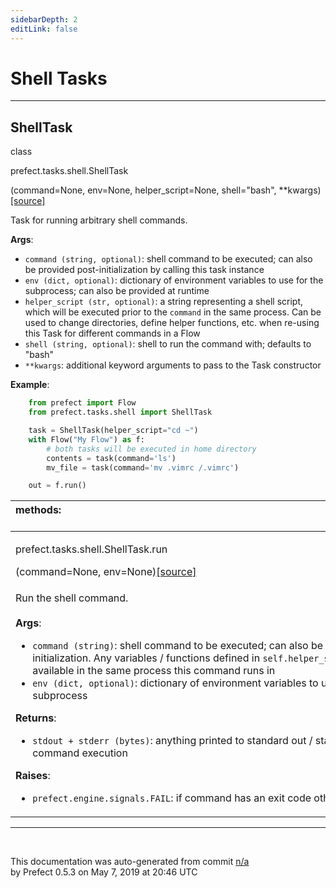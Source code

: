 ```yaml
---
sidebarDepth: 2
editLink: false
---
```

# Shell Tasks
---
 ## ShellTask
 <div class='class-sig' id='prefect-tasks-shell-shelltask'><p class="prefect-sig">class </p><p class="prefect-class">prefect.tasks.shell.ShellTask</p>(command=None, env=None, helper_script=None, shell="bash", **kwargs)<span class="source"><a href="https://github.com/PrefectHQ/prefect/blob/master/src/prefect/tasks/shell.py#L10">[source]</a></span></div>

Task for running arbitrary shell commands.

**Args**:     <ul class="args"><li class="args">`command (string, optional)`: shell command to be executed; can also be         provided post-initialization by calling this task instance     </li><li class="args">`env (dict, optional)`: dictionary of environment variables to use for         the subprocess; can also be provided at runtime     </li><li class="args">`helper_script (str, optional)`: a string representing a shell script, which         will be executed prior to the `command` in the same process. Can be used to         change directories, define helper functions, etc. when re-using this Task         for different commands in a Flow     </li><li class="args">`shell (string, optional)`: shell to run the command with; defaults to "bash"     </li><li class="args">`**kwargs`: additional keyword arguments to pass to the Task constructor</li></ul>**Example**:     
```python
    from prefect import Flow
    from prefect.tasks.shell import ShellTask

    task = ShellTask(helper_script="cd ~")
    with Flow("My Flow") as f:
        # both tasks will be executed in home directory
        contents = task(command='ls')
        mv_file = task(command='mv .vimrc /.vimrc')

    out = f.run()

```

|methods: &nbsp;&nbsp;&nbsp;&nbsp;&nbsp;&nbsp;&nbsp;&nbsp;&nbsp;&nbsp;&nbsp;&nbsp;&nbsp;&nbsp;&nbsp;&nbsp;&nbsp;&nbsp;&nbsp;&nbsp;&nbsp;&nbsp;&nbsp;&nbsp;&nbsp;&nbsp;&nbsp;&nbsp;&nbsp;&nbsp;&nbsp;&nbsp;&nbsp;&nbsp;&nbsp;&nbsp;&nbsp;&nbsp;&nbsp;&nbsp;&nbsp;&nbsp;&nbsp;&nbsp;&nbsp;&nbsp;&nbsp;&nbsp;&nbsp;&nbsp;&nbsp;&nbsp;&nbsp;&nbsp;&nbsp;&nbsp;&nbsp;&nbsp;&nbsp;&nbsp;&nbsp;&nbsp;&nbsp;&nbsp;&nbsp;&nbsp;&nbsp;&nbsp;&nbsp;&nbsp;&nbsp;&nbsp;&nbsp;&nbsp;&nbsp;&nbsp;&nbsp;&nbsp;&nbsp;&nbsp;&nbsp;&nbsp;&nbsp;&nbsp;&nbsp;&nbsp;&nbsp;&nbsp;&nbsp;&nbsp;&nbsp;&nbsp;&nbsp;&nbsp;&nbsp;&nbsp;&nbsp;&nbsp;&nbsp;&nbsp;&nbsp;&nbsp;&nbsp;&nbsp;&nbsp;&nbsp;&nbsp;&nbsp;&nbsp;&nbsp;&nbsp;&nbsp;&nbsp;&nbsp;&nbsp;&nbsp;&nbsp;&nbsp;&nbsp;&nbsp;&nbsp;&nbsp;&nbsp;&nbsp;&nbsp;&nbsp;&nbsp;&nbsp;&nbsp;&nbsp;&nbsp;&nbsp;&nbsp;&nbsp;&nbsp;&nbsp;&nbsp;&nbsp;&nbsp;&nbsp;&nbsp;&nbsp;&nbsp;&nbsp;&nbsp;&nbsp;&nbsp;&nbsp;&nbsp;&nbsp;|
|:----|
 | <div class='method-sig' id='prefect-tasks-shell-shelltask-run'><p class="prefect-class">prefect.tasks.shell.ShellTask.run</p>(command=None, env=None)<span class="source"><a href="https://github.com/PrefectHQ/prefect/blob/master/src/prefect/tasks/shell.py#L55">[source]</a></span></div>
<p class="methods">Run the shell command.<br><br>**Args**:     <ul class="args"><li class="args">`command (string)`: shell command to be executed; can also be         provided at task initialization. Any variables / functions defined in         `self.helper_script` will be available in the same process this command         runs in     </li><li class="args">`env (dict, optional)`: dictionary of environment variables to use for         the subprocess</li></ul>**Returns**:     <ul class="args"><li class="args">`stdout + stderr (bytes)`: anything printed to standard out /         standard error during command execution</li></ul>**Raises**:     <ul class="args"><li class="args">`prefect.engine.signals.FAIL`: if command has an exit code other         than 0</li></ul></p>|

---
<br>


<p class="auto-gen">This documentation was auto-generated from commit <a href='https://github.com/PrefectHQ/prefect/commit/n/a'>n/a</a> </br>by Prefect 0.5.3 on May 7, 2019 at 20:46 UTC</p>